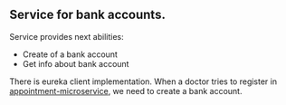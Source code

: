 ## Service for bank accounts.

Service provides next abilities:
* Create of a bank account 
* Get info about bank account

There is eureka client implementation. When a doctor tries to register in [appointment-microservice](https://github.com/kermakovich/hospital-appointment), we need to create a bank account.  

